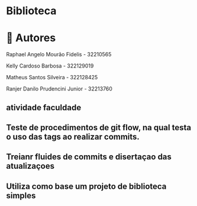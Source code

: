 # Biblioteca
# 📌 Autores
Raphael Angelo Mourão Fidelis - 32210565

Kelly Cardoso Barbosa - 322129019

Matheus Santos Silveira - 322128425

Ranjer Danilo Prudencini Junior - 32213760
## atividade faculdade
## Teste de procedimentos de git flow, na qual testa o uso das tags ao realizar commits.
## Treianr fluides de commits e disertaçao das atualizaçoes
## Utiliza como base um projeto de biblioteca simples
